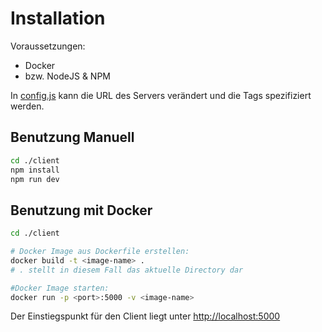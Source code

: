 
# Installation
Voraussetzungen:
- Docker  
- bzw. NodeJS & NPM
  
In [config.js](./src/config.js) kann die URL des Servers verändert und die Tags spezifiziert werden.

## Benutzung Manuell

```bash 
cd ./client
npm install 
npm run dev
```
## Benutzung mit Docker

```bash
cd ./client

# Docker Image aus Dockerfile erstellen:
docker build -t <image-name> . 
# . stellt in diesem Fall das aktuelle Directory dar

#Docker Image starten:
docker run -p <port>:5000 -v <image-name>

```

Der Einstiegspunkt für den Client liegt unter [http://localhost:5000](http://localhost:5000)
